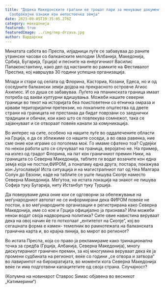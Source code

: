 ```yaml
---
title: "Додека Македонските граѓани ќе трошат пари за менување документи:
  Сообраќајни ознаки кон непостоечка земја"
date: 2023-09-05T19:35:05.276Z
category: македонија
featured: true
featuredImage: ../img/nep-drzava.jpg
author: Вардарски
---
```

<!--StartFragment-->

Минатата сабота во Преспа, илјадници луѓе се забавуваа до раните утрински часови со балканските мелодии (Албанија, Македонија, Србија, Бугарија, Грција) и песните на енергичниот Василис Папаконстантину, како дел од настаните во рамките на Фестивалот Преспиа, кој навршува 30 години успешна организација.

Млади и стари од селата од Флорина, Касториа, Козани, Едеса, но и од соседните балкански земји дојдоа на прекрасното островче Агиос Ахилиос. И со душа се забавуваа. Луѓето на планинската граница имаат потреба од вакви културни вдишувања. Можеби нашите северни граници во текот на историјата беа поистоветени со етничка омраза и крвави територијални претензии, но локалните општества од двете страни на границата не престанаа да бидат поврзани со заеднички традиции и обичаи, кои како што се повлекува сомнежот, така се зајакнуваат и се отвораат повеќе канали за комуникација.

Во интерес на сите, особено на нашите луѓе во оддалечените области на Грција, е да се зближиме со нашите соседи, а во оваа равенка, ние сме оние кои играме со поголема моќ. Го имаме сфатено тоа? Судејќи по некои работи што се случуваат на граница, веројатно не. На пример, на излез од градот Флорина, на пат кон граничниот премин Ники, на границата со Северна Македонија, таблите ги водат возачите кон една земја која не постои,ФИРОМ, а понатаму една друга, постара, покажува кон Југославија! Иста ситуација и на магистралниот пат од Неа Малгара Солун до Евзони, каде на таблите се уште пишува Скопје наместо Северна Македонија. Меѓутоа, на истата локација на знакот не пишува Софија туку Бугарија, ниту Истанбул туку Турција.

Да поверуваме дека оние кои се одговорни за обележување на меѓународниот автопат не се информирани дека ФИРОМ повеќе не постои, а во меѓународните организации е регистрирана како Северна Македонија, име со кое и Грција официјално ја признава? Или можеби некои водат своја надворешна политика? Сите овие навистина веруваат дека на овој начин ќе го поткопаат „ентитетот на Скопје“, кој во сегашната форма е камен- темелник во рамнотежата на балканската гранична карта и, во крајна линија, во мирот во регионот?

Во истата Преспа, која со право ја рекламираме како тринационална точка за средба (Грција, Албанија, Северна Македонија), многу дискутираниот граничен премин, за кој многумина веруваат дека ќе ја промени судбината на регионот, веќе со години „се отвора и затвора“ во лавиринтот на бирократијата, во моменти кога Северна Македонија веќе ги има подготвени капацитетите од своја страна. Случајност?

(Колумна на новинарот Ставрос Ѕимас објавена во весникот „Катимерини“)